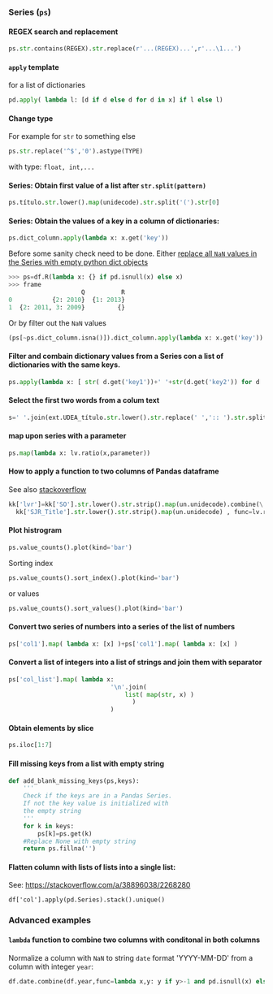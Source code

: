### Series (`ps`)
#### REGEX search and replacement
```python
ps.str.contains(REGEX).str.replace(r'...(REGEX)...',r'...\1...')
```
#### `apply` template
for a list of dictionaries
```python
pd.apply( lambda l: [d if d else d for d in x] if l else l)
```
#### Change type
For example for `str` to something else

```python
ps.str.replace('^$','0').astype(TYPE)
```

with type: `float, int,...`

#### Series: Obtain first value of a list after `str.split(pattern)`
```python
ps.título.str.lower().map(unidecode).str.split('(').str[0]
```

#### Series: Obtain the values of a key in a column of dictionaries:
```python
ps.dict_column.apply(lambda x: x.get('key'))
```
Before some sanity check need to be done.
Either [replace all `NaN` values in the Series with empty python dict objects](https://stackoverflow.com/a/25901013/2268280)
```python
>>> ps=df.R(lambda x: {} if pd.isnull(x) else x)
>>> frame
                    Q          R
0           {2: 2010}  {1: 2013}
1  {2: 2011, 3: 2009}         {}
```
Or by filter out the `NaN` values
```python
(ps[~ps.dict_column.isna()]).dict_column.apply(lambda x: x.get('key'))
```
#### Filter and combain dictionary values from a Series con a list of dictionaries with the same keys.
```python
ps.apply(lambda x: [ str( d.get('key1'))+' '+str(d.get('key2')) for d  in x] )
```

#### Select the first two words from a colum text
```python
s=' '.join(ext.UDEA_título.str.lower().str.replace(' ',':: ').str.split('::').str[:2].loc[i])
```
#### map  upon series with a parameter
```python
ps.map(lambda x: lv.ratio(x,parameter))
```
#### How to apply a function to two columns of Pandas dataframe
See also [stackoverflow](http://stackoverflow.com/questions/13331698/how-to-apply-a-function-to-two-columns-of-pandas-dataframe)
```python
kk['lvr']=kk['SO'].str.lower().str.strip().map(un.unidecode).combine(\
  kk['SJR_Title'].str.lower().str.strip().map(un.unidecode) , func=lv.ratio)
```
#### Plot histrogram
```python
ps.value_counts().plot(kind='bar')
```
Sorting index
```python
ps.value_counts().sort_index().plot(kind='bar')
```
or values
```python
ps.value_counts().sort_values().plot(kind='bar')
```

#### Convert two series of numbers into a series of the list of numbers
```python
ps['col1'].map( lambda x: [x] )+ps['col1'].map( lambda x: [x] )
```

#### Convert a list of integers into a list of strings and join them with separator
```python
ps['col_list'].map( lambda x: 
                            '\n'.join(  
                                list( map(str, x) ) 
                                  ) 
                            )
```
#### Obtain elements by slice
```python
ps.iloc[1:7]
```

#### Fill missing keys from a list with empty string
```python
def add_blank_missing_keys(ps,keys):
    '''
    Check if the keys are in a Pandas Series.
    If not the key value is initialized with
    the empty string
    '''
    for k in keys:
        ps[k]=ps.get(k)
    #Replace None with empty string
    return ps.fillna('')    
```

#### Flatten column with lists of lists into a single list:
See: https://stackoverflow.com/a/38896038/2268280
```
df['col'].apply(pd.Series).stack().unique()
```

### Advanced examples
#### `lambda` function to combine two columns with conditonal in both columns
Normalize a column with `NaN` to string `date` format 'YYYY-MM-DD' from a column with integer `year`:
```python
df.date.combine(df.year,func=lambda x,y: y if y>-1 and pd.isnull(x) else x)
```

